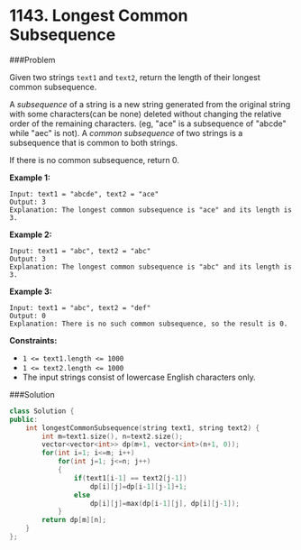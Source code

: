 # 1143. Longest Common Subsequence

###Problem

Given two strings `text1` and `text2`, return the length of their longest common subsequence.

A *subsequence* of a string is a new string generated from the original string with some characters(can be none) deleted without changing the relative order of the remaining characters. (eg, "ace" is a subsequence of "abcde" while "aec" is not). A *common subsequence* of two strings is a subsequence that is common to both strings.

 

If there is no common subsequence, return 0.

 

**Example 1:**

```
Input: text1 = "abcde", text2 = "ace" 
Output: 3  
Explanation: The longest common subsequence is "ace" and its length is 3.
```

**Example 2:**

```
Input: text1 = "abc", text2 = "abc"
Output: 3
Explanation: The longest common subsequence is "abc" and its length is 3.
```

**Example 3:**

```
Input: text1 = "abc", text2 = "def"
Output: 0
Explanation: There is no such common subsequence, so the result is 0.
```

 

**Constraints:**

- `1 <= text1.length <= 1000`
- `1 <= text2.length <= 1000`
- The input strings consist of lowercase English characters only.



###Solution

```c++
class Solution {
public:
    int longestCommonSubsequence(string text1, string text2) {
        int m=text1.size(), n=text2.size();
        vector<vector<int>> dp(m+1, vector<int>(n+1, 0));
        for(int i=1; i<=m; i++)
            for(int j=1; j<=n; j++)
            {
                if(text1[i-1] == text2[j-1])
                    dp[i][j]=dp[i-1][j-1]+1;
                else
                    dp[i][j]=max(dp[i-1][j], dp[i][j-1]);
            }
        return dp[m][n];
    }
};
```

